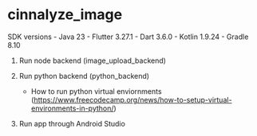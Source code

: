# cinnalyze_image

SDK versions
    - Java 23
    - Flutter 3.27.1
    - Dart 3.6.0
    - Kotlin 1.9.24
    - Gradle 8.10

1. Run node backend (image_upload_backend)

2. Run python backend (python_backend)
   - How to run python virtual enviornments (https://www.freecodecamp.org/news/how-to-setup-virtual-environments-in-python/)
  
3. Run app through Android Studio
